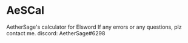 # AeSCal
AetherSage's calculator for Elsword
If any errors or any questions, plz contact me.
discord: AetherSage#6298
